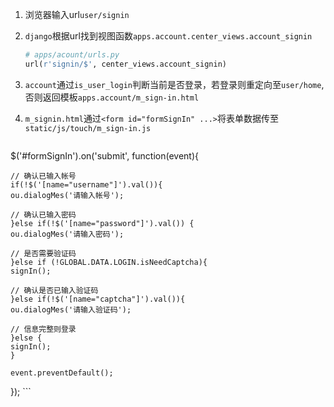 1. 浏览器输入url`user/signin` 

2. `django`根据url找到视图函数`apps.account.center_views.account_signin`
    ```python
    # apps/acount/urls.py
    url(r'signin/$', center_views.account_signin)
    ```

3. `account`通过`is_user_login`判断当前是否登录，若登录则重定向至`user/home`, 否则返回模板`apps.account/m_sign-in.html`

4. `m_signin.html`通过`<form id="formSignIn" ...>`将表单数据传至`static/js/touch/m_sign-in.js`
    ```javascript
$('#formSignIn').on('submit', function(event){

    // 确认已输入帐号
    if(!$('[name="username"]').val()){
    ou.dialogMes('请输入帐号');
     
    // 确认已输入密码
    }else if(!$('[name="password"]').val()) {
    ou.dialogMes('请输入密码');
     
    // 是否需要验证码
    }else if (!GLOBAL.DATA.LOGIN.isNeedCaptcha){
    signIn();
     
    // 确认是否已输入验证码
    }else if(!$('[name="captcha"]').val()){
    ou.dialogMes('请输入验证码');
     
    // 信息完整则登录
    }else {
    signIn();
    }
     
    event.preventDefault();
});
    ```

